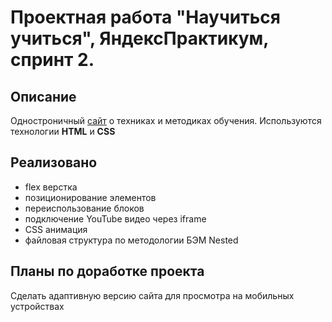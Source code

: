 # Проектная работа "Научиться учиться", ЯндексПрактикум, спринт 2.

## Описание


Одностроничный [сайт](https://pittburg.github.io/how-to-learn/) о техниках и методиках обучения. Используются технологии **HTML** и **CSS**


## Реализовано


- flex верстка
- позиционирование элементов
- переиспользование блоков
- подключение YouTube видео через iframe
- CSS анимация
- файловая структура по методологии БЭМ Nested


## Планы по доработке проекта


Сделать адаптивную версию сайта для просмотра на мобильных устройствах
